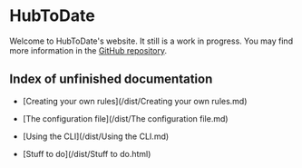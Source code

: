 HubToDate
=========

Welcome to HubToDate's website. It still is a work in progress. You may find more information in the [GitHub repository](https://github.com/demostanis/hubtodate).

Index of unfinished documentation
---------------------------------

  * [Creating your own rules](/dist/Creating your own rules.md)

  * [The configuration file](/dist/The configuration file.md)

  * [Using the CLI](/dist/Using the CLI.md)

  * [Stuff to do](/dist/Stuff to do.html)
